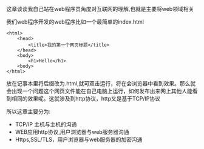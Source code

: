 这章谈谈我自己站在web程序员角度对互联网的理解,也就是主要将web领域相关

我们web程序开发的web程序比如一个最简单的index.html


```
<html>
    <head>
        <title>我的第一个网页标题</title>
    </head>
    <body>
        <h1>Hello</h1>
    <body>
</html>
```
放在记事本里将后缀改为.html,就可双击运行，将在会浏览器中看到效果。那么就会出现一个问题这个网页文件能在自己电脑上运行，如何发布出来网上其他人能看到相同的效果呢。这就涉及到http协议，http又是基于TCP/IP协议


所以这章主要分为:

* TCP/IP 主机与主机的沟通
* WEB应用http协议,用户浏览器与web服务器沟通
* Https,SSL\/TLS，用户浏览器与web服务器的加密沟通

